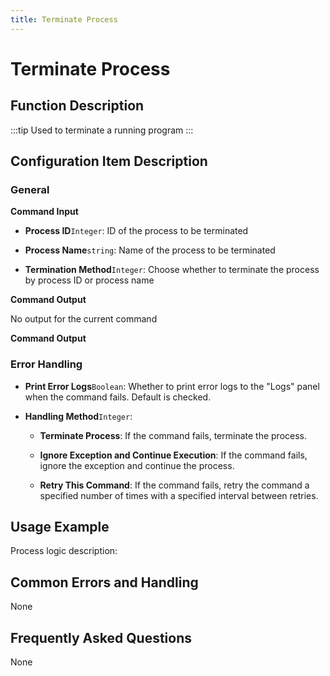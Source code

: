 ```yaml
---
title: Terminate Process
---
```


# Terminate Process

## Function Description

:::tip 
Used to terminate a running program
:::

## Configuration Item Description

### General

**Command Input**

- **Process ID**`Integer`: ID of the process to be terminated

- **Process Name**`string`: Name of the process to be terminated

- **Termination Method**`Integer`: Choose whether to terminate the process by process ID or process name


**Command Output**

No output for the current command


**Command Output**

### Error Handling

- **Print Error Logs**`Boolean`: Whether to print error logs to the "Logs" panel when the command fails. Default is checked. 

- **Handling Method**`Integer`:

    - **Terminate Process**: If the command fails, terminate the process.

    - **Ignore Exception and Continue Execution**: If the command fails, ignore the exception and continue the process.

    - **Retry This Command**: If the command fails, retry the command a specified number of times with a specified interval between retries.

## Usage Example

Process logic description:

## Common Errors and Handling

None

## Frequently Asked Questions

None

